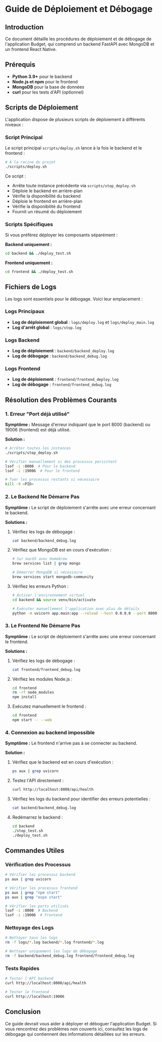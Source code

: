 # Guide de Déploiement et Débogage

## Introduction

Ce document détaille les procédures de déploiement et de débogage de l'application Budget, qui comprend un backend FastAPI avec MongoDB et un frontend React Native.

## Prérequis

- **Python 3.9+** pour le backend
- **Node.js et npm** pour le frontend
- **MongoDB** pour la base de données
- **curl** pour les tests d'API (optionnel)

## Scripts de Déploiement

L'application dispose de plusieurs scripts de déploiement à différents niveaux :

### Script Principal

Le script principal `scripts/deploy.sh` lance à la fois le backend et le frontend :

```bash
# À la racine du projet
./scripts/deploy.sh
```

Ce script :
- Arrête toute instance précédente via `scripts/stop_deploy.sh`
- Déploie le backend en arrière-plan
- Vérifie la disponibilité du backend
- Déploie le frontend en arrière-plan
- Vérifie la disponibilité du frontend
- Fournit un résumé du déploiement

### Scripts Spécifiques

Si vous préférez déployer les composants séparément :

**Backend uniquement :**
```bash
cd backend && ./deploy_test.sh
```

**Frontend uniquement :**
```bash
cd frontend && ./deploy_test.sh
```

## Fichiers de Logs

Les logs sont essentiels pour le débogage. Voici leur emplacement :

### Logs Principaux

- **Log de déploiement global** : `logs/deploy.log` et `logs/deploy_main.log`
- **Log d'arrêt global** : `logs/stop.log`

### Logs Backend

- **Log de déploiement** : `backend/backend_deploy.log`
- **Log de débogage** : `backend/backend_debug.log`

### Logs Frontend

- **Log de déploiement** : `frontend/frontend_deploy.log`
- **Log de débogage** : `frontend/frontend_debug.log`

## Résolution des Problèmes Courants

### 1. Erreur "Port déjà utilisé"

**Symptôme :** Message d'erreur indiquant que le port 8000 (backend) ou 19006 (frontend) est déjà utilisé.

**Solution :**
```bash
# Arrêter toutes les instances
./scripts/stop_deploy.sh

# Vérifier manuellement si des processus persistent
lsof -i :8000  # Pour le backend
lsof -i :19006  # Pour le frontend

# Tuer les processus restants si nécessaire
kill -9 <PID>
```

### 2. Le Backend Ne Démarre Pas

**Symptôme :** Le script de déploiement s'arrête avec une erreur concernant le backend.

**Solutions :**
1. Vérifiez les logs de débogage :
   ```bash
   cat backend/backend_debug.log
   ```

2. Vérifiez que MongoDB est en cours d'exécution :
   ```bash
   # Sur macOS avec Homebrew
   brew services list | grep mongo
   
   # Démarrer MongoDB si nécessaire
   brew services start mongodb-community
   ```

3. Vérifiez les erreurs Python :
   ```bash
   # Activer l'environnement virtuel
   cd backend && source venv/bin/activate
   
   # Exécuter manuellement l'application avec plus de détails
   python -m uvicorn app.main:app --reload --host 0.0.0.0 --port 8000
   ```

### 3. Le Frontend Ne Démarre Pas

**Symptôme :** Le script de déploiement s'arrête avec une erreur concernant le frontend.

**Solutions :**
1. Vérifiez les logs de débogage :
   ```bash
   cat frontend/frontend_debug.log
   ```

2. Vérifiez les modules Node.js :
   ```bash
   cd frontend
   rm -rf node_modules
   npm install
   ```

3. Exécutez manuellement le frontend :
   ```bash
   cd frontend
   npm start -- --web
   ```

### 4. Connexion au backend impossible

**Symptôme :** Le frontend n'arrive pas à se connecter au backend.

**Solution :**
1. Vérifiez que le backend est en cours d'exécution :
   ```bash
   ps aux | grep uvicorn
   ```

2. Testez l'API directement :
   ```bash
   curl http://localhost:8000/api/health
   ```

3. Vérifiez les logs du backend pour identifier des erreurs potentielles :
   ```bash
   cat backend/backend_debug.log
   ```

4. Redémarrez le backend :
   ```bash
   cd backend
   ./stop_test.sh
   ./deploy_test.sh
   ```

## Commandes Utiles

### Vérification des Processus

```bash
# Vérifier les processus backend
ps aux | grep uvicorn

# Vérifier les processus frontend
ps aux | grep "npm start"
ps aux | grep "expo start"

# Vérifier les ports utilisés
lsof -i :8000  # Backend
lsof -i :19006  # Frontend
```

### Nettoyage des Logs

```bash
# Nettoyer tous les logs
rm -f logs/*.log backend/*.log frontend/*.log

# Nettoyer uniquement les logs de débogage
rm -f backend/backend_debug.log frontend/frontend_debug.log
```

### Tests Rapides

```bash
# Tester l'API backend
curl http://localhost:8000/api/health

# Tester le frontend
curl http://localhost:19006
```

## Conclusion

Ce guide devrait vous aider à déployer et déboguer l'application Budget. Si vous rencontrez des problèmes non couverts ici, consultez les logs de débogage qui contiennent des informations détaillées sur les erreurs. 